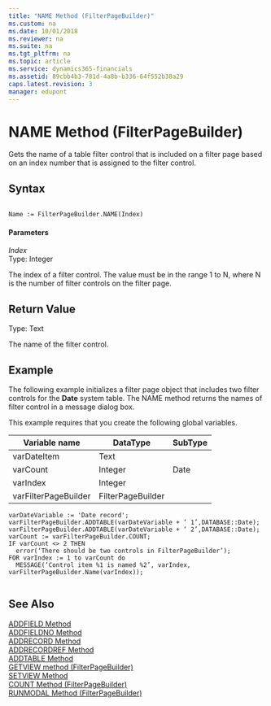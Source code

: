 ```yaml
---
title: "NAME Method (FilterPageBuilder)"
ms.custom: na
ms.date: 10/01/2018
ms.reviewer: na
ms.suite: na
ms.tgt_pltfrm: na
ms.topic: article
ms.service: dynamics365-financials
ms.assetid: 89cbb4b3-781d-4a8b-b336-64f552b38a29
caps.latest.revision: 3
manager: edupont
---
```


 

# NAME Method (FilterPageBuilder)
Gets the name of a table filter control that is included on a filter page based on an index number that is assigned to the filter control.  
  
## Syntax  
  
```  
  
Name := FilterPageBuilder.NAME(Index)  
```  
  
#### Parameters  
 *Index*  
 Type: Integer  
  
 The index of a filter control. The value must be in the range 1 to N, where N is the number of filter controls on the filter page.  
  
## Return Value  
 Type: Text  
  
 The name of the filter control.  
  
## Example  
 The following example initializes a filter page object that includes two filter controls for the **Date** system table. The NAME method returns the names of filter control in a message dialog box.  
  
 This example requires that you create the following global variables.  
  
|Variable name|DataType|SubType|  
|-------------------|--------------|-------------|  
|varDateItem|Text||  
|varCount|Integer|Date|  
|varIndex|Integer||  
|varFilterPageBuilder|FilterPageBuilder||  
  
```  
varDateVariable := 'Date record';  
varFilterPageBuilder.ADDTABLE(varDateVariable + ‘ 1’,DATABASE::Date);  
varFilterPageBuilder.ADDTABLE(varDateVariable + ‘ 2’,DATABASE::Date);  
varCount := varFilterPageBuilder.COUNT;  
IF varCount <> 2 THEN   
  error(‘There should be two controls in FilterPageBuilder’);  
FOR varIndex := 1 to varCount do  
  MESSAGE(‘Control item %1 is named %2’, varIndex, varFilterPageBuilder.Name(varIndex));  
  
```  
  
## See Also  
 [ADDFIELD Method](devenv-ADDFIELD-Method.md)   
 [ADDFIELDNO Method](devenv-ADDFIELDNO-Method.md)   
 [ADDRECORD Method](devenv-ADDRECORD-Method.md)   
 [ADDRECORDREF Method](devenv-ADDRECORDREF-Method.md)   
 [ADDTABLE Method](devenv-ADDTABLE-Method.md)   
 [GETVIEW method \(FilterPageBuilder\)](devenv-GETVIEW-Method-FilterPageBuilder.md)   
 [SETVIEW Method](devenv-SETVIEW-Method.md)   
 [COUNT Method \(FilterPageBuilder\)](devenv-COUNT-Method-FilterPageBuilder.md)   
 [RUNMODAL Method \(FilterPageBuilder\)](devenv-RUNMODAL-Method-FilterPageBuilder.md)